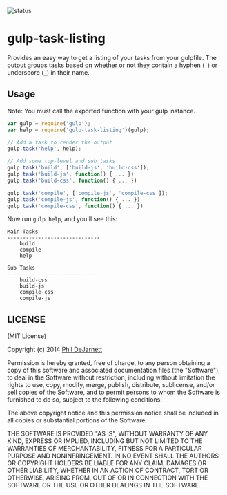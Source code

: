 ![status](https://secure.travis-ci.org/OverZealous/gulp-task-listing.png?branch=master)

gulp-task-listing
=======

Provides an easy way to get a listing of your tasks from your gulpfile.  The output groups tasks based on whether or not they contain a hyphen (`-`) or underscore (`_`) in their name.

Usage
-----

Note: You must call the exported function with your gulp instance.

```js
var gulp = require('gulp');
var help = require('gulp-task-listing')(gulp);

// Add a task to render the output
gulp.task('help', help);

// Add some top-level and sub tasks
gulp.task('build', ['build-js', 'build-css']);
gulp.task('build-js', function() { ... })
gulp.task('build-css', function() { ... })

gulp.task('compile', ['compile-js', 'compile-css']);
gulp.task('compile-js', function() { ... })
gulp.task('compile-css', function() { ... })
```

Now run `gulp help`, and you'll see this:

```plain
Main Tasks
------------------------------
    build
    compile
    help

Sub Tasks
------------------------------
    build-css
    build-js
    compile-css
    compile-js
```


LICENSE
-------

(MIT License)

Copyright (c) 2014 [Phil DeJarnett](http://overzealous.com)

Permission is hereby granted, free of charge, to any person obtaining
a copy of this software and associated documentation files (the
"Software"), to deal in the Software without restriction, including
without limitation the rights to use, copy, modify, merge, publish,
distribute, sublicense, and/or sell copies of the Software, and to
permit persons to whom the Software is furnished to do so, subject to
the following conditions:

The above copyright notice and this permission notice shall be
included in all copies or substantial portions of the Software.

THE SOFTWARE IS PROVIDED "AS IS", WITHOUT WARRANTY OF ANY KIND,
EXPRESS OR IMPLIED, INCLUDING BUT NOT LIMITED TO THE WARRANTIES OF
MERCHANTABILITY, FITNESS FOR A PARTICULAR PURPOSE AND
NONINFRINGEMENT. IN NO EVENT SHALL THE AUTHORS OR COPYRIGHT HOLDERS BE
LIABLE FOR ANY CLAIM, DAMAGES OR OTHER LIABILITY, WHETHER IN AN ACTION
OF CONTRACT, TORT OR OTHERWISE, ARISING FROM, OUT OF OR IN CONNECTION
WITH THE SOFTWARE OR THE USE OR OTHER DEALINGS IN THE SOFTWARE.
